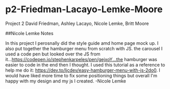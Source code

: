 # p2-Friedman-Lacayo-Lemke-Moore
Project 2 David Friedman, Ashley Lacayo, Nicole Lemke, Britt Moore


##Nicole Lemke Notes

In this project I perosnally did the style guide amd home page mock up. I also put together the hamburger menu from scratch with JS. the carousel I used a code pen but looked over the JS from it...https://codepen.io/stephenkarpeles/pen/gejxoY...the hamburger was easier to code in the end then I thought. I used this tutorial as a reference to help me do it: https://dev.to/ljcdev/easy-hamburger-menu-with-js-2do0. I would have liked more time to fix some positioning things but overall I'm happy with my design and my js I created. -Nicole Lemke